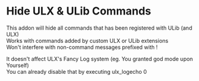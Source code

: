 # Hide ULX & ULib Commands

This addon will hide all commands that has been registered with ULib (and ULX)  
Works with commands added by custom ULX or ULib extensions  
Won't interfere with non-command messages prefixed with !  

It doesn't affect ULX's Fancy Log system (eg. You granted god mode upon Yourself)  
You can already disable that by executing ulx_logecho 0
